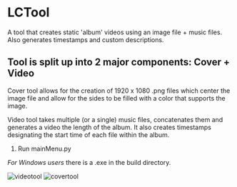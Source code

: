 # LCTool
A tool that creates static 'album' videos using an image file + music files. Also generates timestamps and custom descriptions.

Tool is split up into 2 major components: Cover + Video
-------------------------------------------------------------
Cover tool allows for the creation of 1920 x 1080 .png files which center the image file 
and allow for the sides to be filled with a color that supports the image.

Video tool takes multiple (or a single) music files, concatenates them and generates a video the length of the album.
It also creates timestamps designating the start time of each file within the album.


1. Run mainMenu.py

*For Windows users* there is a .exe in the build directory.

![videotool](https://user-images.githubusercontent.com/65625146/119890463-7db5c580-befd-11eb-8fff-f9d6bdd9b410.JPG)
![covertool](https://user-images.githubusercontent.com/65625146/119890460-7db5c580-befd-11eb-8d37-39ac329f8488.JPG)


